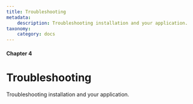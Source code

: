 ```yaml
---
title: Troubleshooting
metadata:
    description: Troubleshooting installation and your application.
taxonomy:
    category: docs
---
```


#### Chapter 4

# Troubleshooting

Troubleshooting installation and your application.
